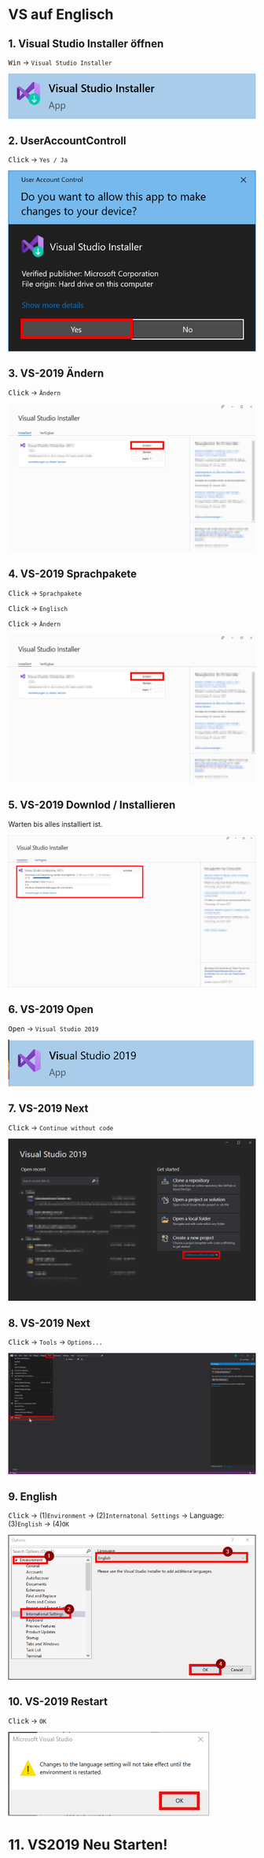 # VS auf Englisch
## 1. Visual Studio Installer öffnen
<kbd>Win</kbd> → ```Visual Studio Installer```

![Image](Screenshot/VSInstaller.png)

## 2. UserAccountControll
<kbd>Click</kbd> → ```Yes / Ja```

![Image](Screenshot/UserAccountControll.png)

## 3. VS-2019 Ändern
<kbd>Click</kbd> → ```Ändern```

![Image](Screenshot/VSInstallerAendern.png)

## 4. VS-2019 Sprachpakete
<kbd>Click</kbd> → ```Sprachpakete```

<kbd>Click</kbd> → ```Englisch```

<kbd>Click</kbd> → ```Ändern```

![Image](Screenshot/VSInstallerAendern.png)

## 5. VS-2019 Downlod / Installieren
Warten bis alles installiert ist.

![Image](Screenshot/VSInstallerInstall.png)

## 6. VS-2019 Open
<kbd>Open</kbd> → ```Visual Studio 2019```

![Image](Screenshot/VS2019.png)

## 7. VS-2019 Next
<kbd>Click</kbd> → ```Continue without code```

![Image](Screenshot/VS2019Start.png)

## 8. VS-2019 Next
<kbd>Click</kbd> → ```Tools``` → ```Options...```

![Image](Screenshot/VS2019OpenOptions.png)

## 9. English
<kbd>Click</kbd> → (1)```Environment``` → (2)```Internatonal Settings``` → Language: (3)```English``` → (4)```OK```

![Image](Screenshot/VS2019ToEnglish.png)

## 10. VS-2019 Restart
<kbd>Click</kbd> → ```OK```

![Image](Screenshot/VS2019Restarted.png)

# 11. VS2019 Neu Starten!
